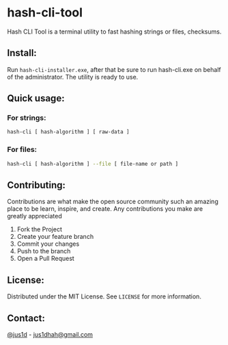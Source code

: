 # hash-cli-tool

Hash CLI Tool is a terminal utility to fast hashing strings or files, checksums. 

## Install:
Run `hash-cli-installer.exe`, after that be sure to run hash-cli.exe on behalf of the administrator.
The utility is ready to use.

## Quick usage:
### For strings:
```bash
hash-cli [ hash-algorithm ] [ raw-data ]
```
### For files:
```bash
hash-cli [ hash-algorithm ] --file [ file-name or path ]
```

## Contributing:
Contributions are what make the open source community such an amazing place to be learn, inspire, and create. Any contributions you make are greatly appreciated
1. Fork the Project
2. Create your feature branch
3. Commit your changes
4. Push to the branch
5. Open a Pull Request

## License:
Distributed under the MIT License. See `LICENSE` for more information.

## Contact:
[@jus1d](https://twitter.com/thejus1d) - jus1dhah@gmail.com
